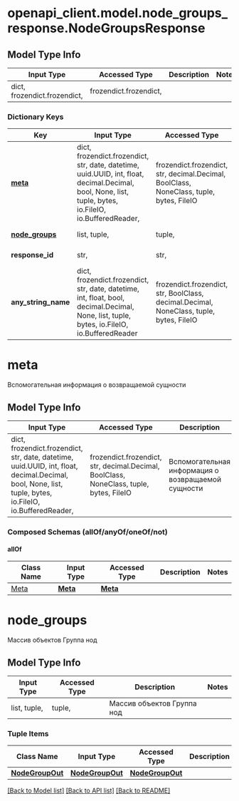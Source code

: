 # openapi_client.model.node_groups_response.NodeGroupsResponse

## Model Type Info
Input Type | Accessed Type | Description | Notes
------------ | ------------- | ------------- | -------------
dict, frozendict.frozendict,  | frozendict.frozendict,  |  | 

### Dictionary Keys
Key | Input Type | Accessed Type | Description | Notes
------------ | ------------- | ------------- | ------------- | -------------
**[meta](#meta)** | dict, frozendict.frozendict, str, date, datetime, uuid.UUID, int, float, decimal.Decimal, bool, None, list, tuple, bytes, io.FileIO, io.BufferedReader,  | frozendict.frozendict, str, decimal.Decimal, BoolClass, NoneClass, tuple, bytes, FileIO | Вспомогательная информация о возвращаемой сущности | 
**[node_groups](#node_groups)** | list, tuple,  | tuple,  | Массив объектов Группа нод | 
**response_id** | str,  | str,  | Идентификатор запроса | [optional] 
**any_string_name** | dict, frozendict.frozendict, str, date, datetime, int, float, bool, decimal.Decimal, None, list, tuple, bytes, io.FileIO, io.BufferedReader | frozendict.frozendict, str, BoolClass, decimal.Decimal, NoneClass, tuple, bytes, FileIO | any string name can be used but the value must be the correct type | [optional]

# meta

Вспомогательная информация о возвращаемой сущности

## Model Type Info
Input Type | Accessed Type | Description | Notes
------------ | ------------- | ------------- | -------------
dict, frozendict.frozendict, str, date, datetime, uuid.UUID, int, float, decimal.Decimal, bool, None, list, tuple, bytes, io.FileIO, io.BufferedReader,  | frozendict.frozendict, str, decimal.Decimal, BoolClass, NoneClass, tuple, bytes, FileIO | Вспомогательная информация о возвращаемой сущности | 

### Composed Schemas (allOf/anyOf/oneOf/not)
#### allOf
Class Name | Input Type | Accessed Type | Description | Notes
------------- | ------------- | ------------- | ------------- | -------------
[Meta](Meta.md) | [**Meta**](Meta.md) | [**Meta**](Meta.md) |  | 

# node_groups

Массив объектов Группа нод

## Model Type Info
Input Type | Accessed Type | Description | Notes
------------ | ------------- | ------------- | -------------
list, tuple,  | tuple,  | Массив объектов Группа нод | 

### Tuple Items
Class Name | Input Type | Accessed Type | Description | Notes
------------- | ------------- | ------------- | ------------- | -------------
[**NodeGroupOut**](NodeGroupOut.md) | [**NodeGroupOut**](NodeGroupOut.md) | [**NodeGroupOut**](NodeGroupOut.md) |  | 

[[Back to Model list]](../../README.md#documentation-for-models) [[Back to API list]](../../README.md#documentation-for-api-endpoints) [[Back to README]](../../README.md)

